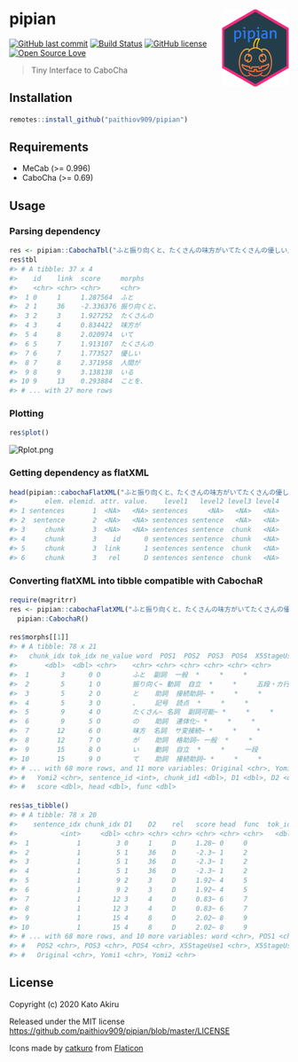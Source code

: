 # pipian <a href='https://paithiov909.github.io/pipian'><img src='man/figures/logo.png' align="right" height="139" /></a>

[![GitHub last commit](https://img.shields.io/github/last-commit/paithiov909/pipian)](#) [![Build Status](https://travis-ci.org/paithiov909/pipian.svg?branch=master)](https://travis-ci.org/paithiov909/pipian) [![GitHub license](https://img.shields.io/github/license/paithiov909/pipian.svg)](https://github.com/paithiov909/pipian/blob/master/LICENSE) [![Open Source Love](https://badges.frapsoft.com/os/v1/open-source.svg?v=103)](https://github.com/ellerbrock/open-source-badges/)


> Tiny Interface to CaboCha

## Installation

```R
remotes::install_github("paithiov909/pipian")
```

## Requirements

- MeCab (>= 0.996)
- CaboCha (>= 0.69)

## Usage

### Parsing dependency

```R
res <- pipian::CabochaTbl("ふと振り向くと、たくさんの味方がいてたくさんの優しい人間がいることを、わざわざ自分の誕生日が来ないと気付けない自分を奮い立たせながらも、毎日こんな、湖のようななんの引っ掛かりもない、落ちつき倒し、音一つも感じさせない人間でいれる方に憧れを持てたとある25歳の眩しき朝のことでした")
res$tbl
#> # A tibble: 37 x 4
#>    id    link  score     morphs      
#>    <chr> <chr> <chr>     <chr>       
#>  1 0     1     1.287564  ふと        
#>  2 1     36    -2.336376 振り向くと、
#>  3 2     3     1.927252  たくさんの  
#>  4 3     4     0.834422  味方が      
#>  5 4     8     2.020974  いて        
#>  6 5     7     1.913107  たくさんの  
#>  7 6     7     1.773527  優しい      
#>  8 7     8     2.371958  人間が      
#>  9 8     9     3.138138  いる        
#> 10 9     13    0.293884  ことを、    
#> # ... with 27 more rows
```

### Plotting

```R
res$plot()
```

![Rplot.png](https://qiita-image-store.s3.amazonaws.com/0/228173/60b9dc99-954e-82a0-b428-9dba6ffd0520.png)

### Getting dependency as flatXML

```R
head(pipian::cabochaFlatXML("ふと振り向くと、たくさんの味方がいてたくさんの優しい人間がいることを、わざわざ自分の誕生日が来ないと気付けない自分を奮い立たせながらも、毎日こんな、湖のようななんの引っ掛かりもない、落ちつき倒し、音一つも感じさせない人間でいれる方に憧れを持てたとある25歳の眩しき朝のことでした"))
#>       elem. elemid. attr. value.    level1   level2 level3 level4
#> 1 sentences       1  <NA>   <NA> sentences     <NA>   <NA>   <NA>
#> 2  sentence       2  <NA>   <NA> sentences sentence   <NA>   <NA>
#> 3     chunk       3  <NA>   <NA> sentences sentence  chunk   <NA>
#> 4     chunk       3    id      0 sentences sentence  chunk   <NA>
#> 5     chunk       3  link      1 sentences sentence  chunk   <NA>
#> 6     chunk       3   rel      D sentences sentence  chunk   <NA>
```

### Converting flatXML into tibble compatible with CabochaR 

```R
require(magritrr)
res <- pipian::cabochaFlatXML("ふと振り向くと、たくさんの味方がいてたくさんの優しい人間がいることを、わざわざ自分の誕生日が来ないと気付けない自分を奮い立たせながらも、毎日こんな、湖のようななんの引っ掛かりもない、落ちつき倒し、音一つも感じさせない人間でいれる方に憧れを持てたとある25歳の眩しき朝のことでした") %>%
  pipian::CabochaR()

res$morphs[[1]]
#> # A tibble: 78 x 21
#>   chunk_idx tok_idx ne_value word  POS1  POS2  POS3  POS4  X5StageUse1 X5StageUse2
#>       <dbl>  <dbl> <chr>    <chr> <chr> <chr> <chr> <chr> <chr>       <chr>      
#>  1        3      0 O        ふと  副詞  一般  *     *     *           *          
#>  2        5      1 O        振り向く~ 動詞  自立  *     *     五段・カ行イ音便~ 基本形     
#>  3        5      2 O        と    助詞  接続助詞~ *     *     *           *          
#>  4        5      3 O        、    記号  読点  *     *     *           *          
#>  5        9      4 O        たくさん~ 名詞  副詞可能~ *     *     *           *          
#>  6        9      5 O        の    助詞  連体化~ *     *     *           *          
#>  7       12      6 O        味方  名詞  サ変接続~ *     *     *           *          
#>  8       12      7 O        が    助詞  格助詞~ 一般  *     *           *          
#>  9       15      8 O        い    動詞  自立  *     *     一段        連用形     
#> 10       15      9 O        て    助詞  接続助詞~ *     *     *           *          
#> # ... with 68 more rows, and 11 more variables: Original <chr>, Yomi1 <chr>,
#> #   Yomi2 <chr>, sentence_id <int>, chunk_id1 <dbl>, D1 <dbl>, D2 <dbl>, rel <chr>,
#> #   score <dbl>, head <dbl>, func <dbl>

res$as_tibble()
#> # A tibble: 78 x 20
#>    sentence_idx chunk_idx D1    D2    rel   score head  func  tok_idx ne_value
#>           <int>     <dbl> <chr> <chr> <chr> <chr> <chr> <chr>   <dbl> <chr>   
#>  1            1         3 0     1     D     1.28~ 0     0           0 O       
#>  2            1         5 1     36    D     -2.3~ 1     2           1 O       
#>  3            1         5 1     36    D     -2.3~ 1     2           2 O       
#>  4            1         5 1     36    D     -2.3~ 1     2           3 O       
#>  5            1         9 2     3     D     1.92~ 4     5           4 O       
#>  6            1         9 2     3     D     1.92~ 4     5           5 O       
#>  7            1        12 3     4     D     0.83~ 6     7           6 O       
#>  8            1        12 3     4     D     0.83~ 6     7           7 O       
#>  9            1        15 4     8     D     2.02~ 8     9           8 O       
#> 10            1        15 4     8     D     2.02~ 8     9           9 O       
#> # ... with 68 more rows, and 10 more variables: word <chr>, POS1 <chr>,
#> #   POS2 <chr>, POS3 <chr>, POS4 <chr>, X5StageUse1 <chr>, X5StageUse2 <chr>,
#> #   Original <chr>, Yomi1 <chr>, Yomi2 <chr>
```

## License

Copyright (c) 2020 Kato Akiru

Released under the MIT license https://github.com/paithiov909/pipian/blob/master/LICENSE

Icons made by [catkuro](https://www.flaticon.com/authors/catkuro) from [Flaticon](https://www.flaticon.com/)

